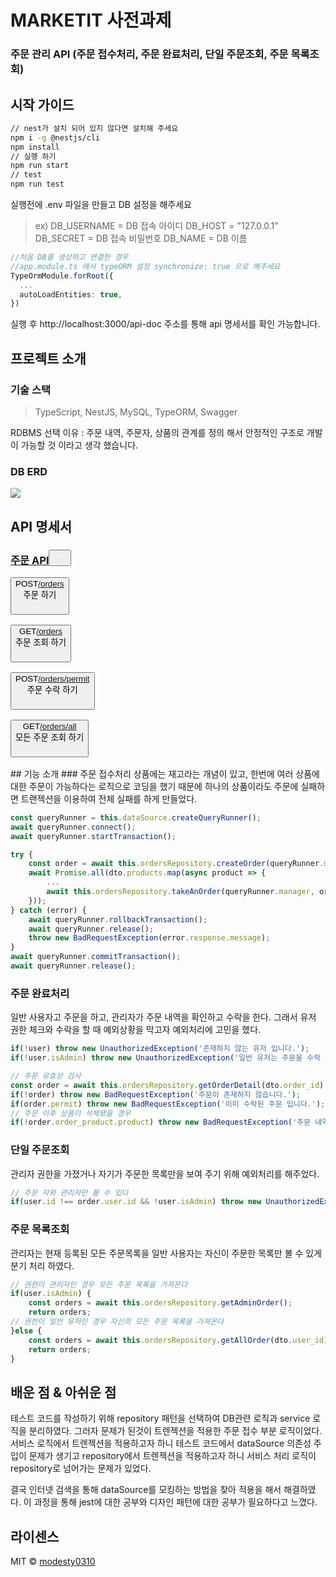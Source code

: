 # MARKETIT 사전과제 
### 주문 관리 API (주문 접수처리, 주문 완료처리, 단일 주문조회, 주문 목록조회)

## 시작 가이드
```bash
// nest가 설치 되어 있지 않다면 설치해 주세요
npm i -g @nestjs/cli
npm install
// 실행 하기
npm run start
// test
npm run test
```
실행전에 .env 파일을 만들고 DB 설정을 해주세요
> ex)
DB_USERNAME = DB 접속 아이디
DB_HOST = "127.0.0.1"
DB_SECRET = DB 접속 비밀번호
DB_NAME = DB 이름

```ts
//처음 DB를 생성하고 연결한 경우
//app.module.ts 에서 typeORM 설정 synchronize: true 으로 해주세요
TypeOrmModule.forRoot({
  ...
  autoLoadEntities: true,
})
```

실행 후 http://localhost:3000/api-doc 주소를 통해 api 명세서를 확인 가능합니다.
## 프로젝트 소개

### 기술 스택
> TypeScript, NestJS, MySQL, TypeORM, Swagger

RDBMS 선택 이유 : 주문 내역, 주문자, 상품의 관계를 정의 해서 안정적인 구조로 개발이 가능할 것 이라고 생각 했습니다.

### DB ERD
![](https://powerful-daegu.s3.ap-northeast-2.amazonaws.com/%E1%84%89%E1%85%B3%E1%84%8F%E1%85%B3%E1%84%85%E1%85%B5%E1%86%AB%E1%84%89%E1%85%A3%E1%86%BA+2023-06-01+%E1%84%8B%E1%85%A9%E1%84%92%E1%85%AE+5.56.14.png)
## API 명세서
<div class="opblock-tag-section is-open"><h3 class="opblock-tag no-desc" id="operations-tag-주문_API" data-tag="주문 API" data-is-open="true"><a class="nostyle" href="#/주문%20API"><span>주문 API</span></a><small></small><button aria-expanded="true" class="expand-operation" title="Collapse operation"><svg class="arrow" width="20" height="20" aria-hidden="true" focusable="false"><use href="#large-arrow-up" xlink:href="#large-arrow-up"></use></svg></button></h3><div class="no-margin"> <div class="operation-tag-content"><span><div class="opblock opblock-post" id="operations-주문_API-OrdersController_takeAnOrder"><div class="opblock-summary opblock-summary-post"><button aria-label="post ​/orders" aria-expanded="false" class="opblock-summary-control"><span class="opblock-summary-method">POST</span><span class="opblock-summary-path" data-path="/orders"><a class="nostyle" href="#/주문%20API/OrdersController_takeAnOrder"><span>/orders</span></a></span><div class="opblock-summary-description">주문 하기</div><svg class="arrow" width="20" height="20" aria-hidden="true" focusable="false"><use href="#large-arrow-down" xlink:href="#large-arrow-down"></use></svg></button><div class="view-line-link copy-to-clipboard" title="Copy to clipboard"><svg width="15" height="16"><use href="#copy" xlink:href="#copy"></use></svg></div></div><noscript></noscript></div></span><span><div class="opblock opblock-get" id="operations-주문_API-OrdersController_getOrder"><div class="opblock-summary opblock-summary-get"><button aria-label="get ​/orders" aria-expanded="false" class="opblock-summary-control"><span class="opblock-summary-method">GET</span><span class="opblock-summary-path" data-path="/orders"><a class="nostyle" href="#/주문%20API/OrdersController_getOrder"><span>/orders</span></a></span><div class="opblock-summary-description">주문 조회 하기</div><svg class="arrow" width="20" height="20" aria-hidden="true" focusable="false"><use href="#large-arrow-down" xlink:href="#large-arrow-down"></use></svg></button><div class="view-line-link copy-to-clipboard" title="Copy to clipboard"><svg width="15" height="16"><use href="#copy" xlink:href="#copy"></use></svg></div></div><noscript></noscript></div></span><span><div class="opblock opblock-post" id="operations-주문_API-OrdersController_permitOrder"><div class="opblock-summary opblock-summary-post"><button aria-label="post ​/orders​/permit" aria-expanded="false" class="opblock-summary-control"><span class="opblock-summary-method">POST</span><span class="opblock-summary-path" data-path="/orders/permit"><a class="nostyle" href="#/주문%20API/OrdersController_permitOrder"><span>/orders<wbr>/permit</span></a></span><div class="opblock-summary-description">주문 수락 하기</div><svg class="arrow" width="20" height="20" aria-hidden="true" focusable="false"><use href="#large-arrow-down" xlink:href="#large-arrow-down"></use></svg></button><div class="view-line-link copy-to-clipboard" title="Copy to clipboard"><svg width="15" height="16"><use href="#copy" xlink:href="#copy"></use></svg></div></div><noscript></noscript></div></span><span><div class="opblock opblock-get" id="operations-주문_API-OrdersController_getAllOrder"><div class="opblock-summary opblock-summary-get"><button aria-label="get ​/orders​/all" aria-expanded="false" class="opblock-summary-control"><span class="opblock-summary-method">GET</span><span class="opblock-summary-path" data-path="/orders/all"><a class="nostyle" href="#/주문%20API/OrdersController_getAllOrder"><span>/orders<wbr>/all</span></a></span><div class="opblock-summary-description">모든 주문 조회 하기</div><svg class="arrow" width="20" height="20" aria-hidden="true" focusable="false"><use href="#large-arrow-down" xlink:href="#large-arrow-down"></use></svg></button><div class="view-line-link copy-to-clipboard" title="Copy to clipboard"><svg width="15" height="16"><use href="#copy" xlink:href="#copy"></use></svg></div></div><noscript></noscript></div></span></div> </div></div>
## 기능 소개
### 주문 접수처리
상품에는 재고라는 개념이 있고, 한번에 여러 상품에 대한 주문이 가능하다는 로직으로 코딩을 했기 때문에 하나의 상품이라도 주문에 실패하면 트랜젝션을 이용하여 전체 실패를 하게 만들었다.

```ts
const queryRunner = this.dataSource.createQueryRunner();
await queryRunner.connect();
await queryRunner.startTransaction();

try {
    const order = await this.ordersRepository.createOrder(queryRunner.manager, dto.user_id);
    await Promise.all(dto.products.map(async product => {   
        ...
        await this.ordersRepository.takeAnOrder(queryRunner.manager, order, findProduct, product.count);
    }));
} catch (error) {            
    await queryRunner.rollbackTransaction();
    await queryRunner.release();
    throw new BadRequestException(error.response.message);
}
await queryRunner.commitTransaction();
await queryRunner.release();
```
### 주문 완료처리
일반 사용자고 주문을 하고, 관리자가 주문 내역을 확인하고 수락을 한다. 그래서 유저 권한 체크와 수락을 할 때 예외상황을 막고자 예외처리에 고민을 했다.
```ts
if(!user) throw new UnauthorizedException('존재하지 않는 유저 입니다.');
if(!user.isAdmin) throw new UnauthorizedException('일반 유저는 주문을 수락 할 수 없습니다.');

// 주문 유효성 검사
const order = await this.ordersRepository.getOrderDetail(dto.order_id);
if(!order) throw new BadRequestException('주문이 존재하지 않습니다.');
if(order.permit) throw new BadRequestException('이미 수락된 주문 입니다.');
// 주문 이후 상품이 삭제됐을 경우
if(!order.order_product.product) throw new BadRequestException('주문 내역중 삭제된 상품이 있습니다.');
```

### 단일 주문조회
관리자 권한을 가졌거나 자기가 주문한 목록만을 보여 주기 위해 예외처리를 해주었다.

```ts
// 주문 자와 관리자만 볼 수 있다
if(user.id !== order.user.id && !user.isAdmin) throw new UnauthorizedException('권한이 없습니다.');
```


### 주문 목록조회
관리자는 현재 등록된 모든 주문목록을 일반 사용자는 자신이 주문한 목록만 볼 수 있게 분기 처리 하였다.

```ts
// 권한이 관리자인 경우 모든 주문 목록을 가져온다
if(user.isAdmin) {
    const orders = await this.ordersRepository.getAdminOrder();
    return orders;
// 권한이 일반 유저인 경우 자신의 모든 주문 목록을 가져온다
}else {
    const orders = await this.ordersRepository.getAllOrder(dto.user_id);
    return orders;
}
```
## 배운 점 & 아쉬운 점
테스트 코드를 작성하기 위해 repository 패턴을 선택하여 DB관련 로직과 service 로직을 분리하였다. 그러자 문제가 된것이 트렌젝션을 적용한 주문 접수 부분 로직이었다. 서비스 로직에서 트렌젝션을 적용하고자 하니 테스트 코드에서 dataSource 의존성 주입이 문제가 생기고 repository에서 트렌젝션을 적용하고자 하니 서비스 처리 로직이 repository로 넘어가는 문제가 있었다.

결국 인터넷 검색을 통해 dataSource를 모킹하는 방법을 찾아 적용을 해서 해결하였다. 이 과정을 통해 jest에 대한 공부와 디자인 패턴에 대한 공부가 필요하다고 느꼈다.


## 라이센스

MIT &copy; [modesty0310](mailto:segyeom.dev@gmail.com)
